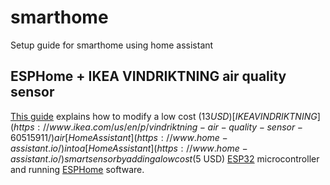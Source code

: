# smarthome
Setup guide for smarthome using home assistant

## ESPHome + IKEA VINDRIKTNING air quality sensor

[This guide](esphome/particulate-sensor.md) explains how to modify a low cost ($13 USD) [IKEA VINDRIKTNING](https://www.ikea.com/us/en/p/vindriktning-air-quality-sensor-60515911/) air [Home Assistant](https://www.home-assistant.io/) into a [Home Assistant](https://www.home-assistant.io/) smart sensor by adding a low cost ($5 USD) [ESP32](https://en.wikipedia.org/wiki/ESP32) microcontroller and running [ESPHome](https://esphome.io) software.
